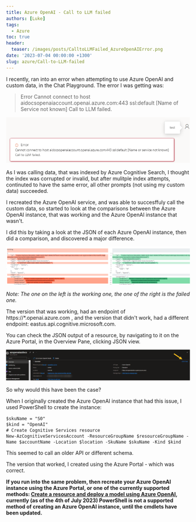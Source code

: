 ```yaml
---
title: Azure OpenAI - Call to LLM failed
authors: [Luke]
tags:
  - Azure
toc: true
header:
  teaser: /images/posts/CalltoLLMFailed_AzureOpenAIError.png
date: '2023-07-04 00:00:00 +1300'
slug: azure/Call-to-LLM-failed
---
```


I recently, ran into an error  when attempting to use Azure OpenAI and custom data, in the Chat Playground.
The error I was getting was:

> Error
> Cannot connect to host aidocsopenaiaccount.openai.azure.com:443 ssl:default [Name of Service not known]
> Call to LLM failed.

![Call to LLM failed.](/images/posts/CalltoLLMFailed_AzureOpenAIError.png "Azure OpenAI - Call to LLM failed.")

As I was calling data, that was indexed by Azure Cognitive Search, I thought the index was corrupted or invalid, but after mulitple index attempts, continuted to have the same error, all other prompts (not using my custom data) succeeded.

I recreated the Azure OpenAI service, and was able to succesffuly call the custom data, so started to look at the comparisons between the Azure OpenAI instance, that was working and the Azure OpenAI instance that wasn't.

I did this by taking a look at the JSON of each Azure OpenAI instance, then did a comparison, and discovered a major difference.

![Azure OpenAI - Diff](/images/posts/AzureOpenAI_CalltoLLMFailed_ErrorJSON.png "Azure OpenAI - Diff")

*Note: The one on the left is the working one, the one of the right is the failed one.*

The version that was working, had an endpoint of https://*.openai.azure.com , and the version that didn't work, had a different endpoint: eastus.api.cognitive.microsoft.com.

You can check the JSON output of a resource, by navigating to it on the Azure Portal, in the Overview Pane, clicking JSON view.

![Azure OpenAI - JSON View](/images/posts/CalltoLLMFailed_AzureOpenAI_JSON_View.png "Azure OpenAI - JSON View")

So why would this have been the case?

When I originally created the Azure OpenAI instance that had this issue, I used PowerShell to create the instance:

    $skuName = "S0"
    $kind = "OpenAI"
    # Create Cognitive Services resource
    New-AzCognitiveServicesAccount -ResourceGroupName $resourceGroupName -Name $accountName -Location $location -SkuName $skuName -Kind $kind

This seemed to call an older API or different schema.

The version that worked, I created using the Azure Portal - which was correct.

**If you run into the same problem, then recreate your Azure OpenAI instance using the Azure Portal, or one of the currently supported methods: [Create a resource and deploy a model using Azure OpenAI](https://learn.microsoft.com/en-us/azure/cognitive-services/openai/how-to/create-resource?pivots=web-portal&WT.mc_id=AZ-MVP-5004796), currently (as of the 4th of July 2023) PowerShell is not a supported method of creating an Azure OpenAI instance, until the cmdlets have been updated.**
